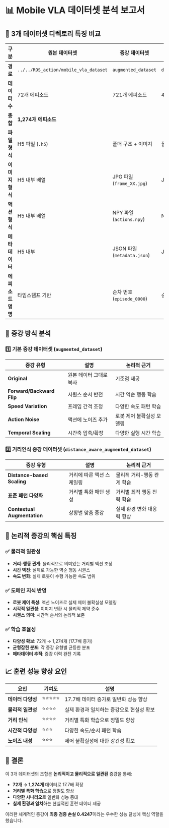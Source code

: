 # 📊 Mobile VLA 데이터셋 분석 보고서

## 🎯 3개 데이터셋 디렉토리 특징 비교

| 구분 | 원본 데이터셋 | 증강 데이터셋 | 거리인식 증강 데이터셋 |
|------|---------------|---------------|----------------------|
| **경로** | `../../ROS_action/mobile_vla_dataset` | `augmented_dataset` | `distance_aware_augmented_dataset` |
| **데이터 수** | 72개 에피소드 | 721개 에피소드 | 481개 에피소드 |
| **총합** | **1,274개 에피소드** | | |
| **파일 형식** | H5 파일 (`.h5`) | 폴더 구조 + 이미지 | 폴더 구조 + 이미지 |
| **이미지 형식** | H5 내부 배열 | JPG 파일 (`frame_XX.jpg`) | JPG 파일 (`frame_XXX.jpg`) |
| **액션 형식** | H5 내부 배열 | NPY 파일 (`actions.npy`) | NPY 파일 (`actions.npy`) |
| **메타데이터** | H5 내부 | JSON 파일 (`metadata.json`) | JSON 파일 (`metadata.json`) |
| **에피소드 명명** | 타임스탬프 기반 | 순차 번호 (`episode_0000`) | 순차 번호 (`episode_0000`) |

## 🔄 증강 방식 분석

### 1️⃣ **기본 증강 데이터셋** (`augmented_dataset`)
| 증강 유형 | 설명 | 논리적 근거 |
|-----------|------|-------------|
| **Original** | 원본 데이터 그대로 복사 | 기준점 제공 |
| **Forward/Backward Flip** | 시퀀스 순서 반전 | 시간 역순 행동 학습 |
| **Speed Variation** | 프레임 간격 조정 | 다양한 속도 패턴 학습 |
| **Action Noise** | 액션에 노이즈 추가 | 로봇 제어 불확실성 모델링 |
| **Temporal Scaling** | 시간축 압축/확장 | 다양한 실행 시간 학습 |

### 2️⃣ **거리인식 증강 데이터셋** (`distance_aware_augmented_dataset`)
| 증강 유형 | 설명 | 논리적 근거 |
|-----------|------|-------------|
| **Distance-based Scaling** | 거리에 따른 액션 스케일링 | 물리적 거리-행동 관계 학습 |
| **표준 패턴 다양화** | 거리별 특화 패턴 생성 | 거리별 최적 행동 전략 학습 |
| **Contextual Augmentation** | 상황별 맞춤 증강 | 실제 환경 변화 대응력 향상 |

## 🧠 **논리적 증강의 핵심 특징**

### ✅ **물리적 일관성**
- **거리-행동 관계**: 물리적으로 의미있는 거리별 액션 조정
- **시간 역전**: 실제로 가능한 역순 행동 시퀀스
- **속도 변화**: 실제 로봇이 수행 가능한 속도 범위

### ✅ **도메인 지식 반영**
- **로봇 제어 특성**: 액션 노이즈로 실제 제어 불확실성 모델링
- **시각적 일관성**: 이미지 변환 시 물리적 제약 준수
- **시퀀스 의미**: 시간적 순서의 논리적 보존

### ✅ **학습 효율성**
- **다양성 확보**: 72개 → 1,274개 (17.7배 증가)
- **균형잡힌 분포**: 각 증강 유형별 균등한 분포
- **메타데이터 추적**: 증강 이력 완전 기록

## 📈 **훈련 성능 향상 요인**

| 요인 | 기여도 | 설명 |
|------|--------|------|
| **데이터 다양성** | ⭐⭐⭐⭐⭐ | 17.7배 데이터 증가로 일반화 성능 향상 |
| **물리적 일관성** | ⭐⭐⭐⭐ | 실제 환경과 일치하는 증강으로 현실성 확보 |
| **거리 인식** | ⭐⭐⭐⭐ | 거리별 특화 학습으로 정밀도 향상 |
| **시간적 다양성** | ⭐⭐⭐ | 다양한 속도/순서 패턴 학습 |
| **노이즈 내성** | ⭐⭐⭐ | 제어 불확실성에 대한 강건성 확보 |

## 🎯 **결론**

이 3개 데이터셋의 조합은 **논리적이고 물리적으로 일관된** 증강을 통해:
- **72개 → 1,274개** 데이터로 17.7배 확장
- **거리별 특화 학습**으로 정밀도 향상
- **다양한 시나리오**로 일반화 성능 증대
- **실제 환경과 일치**하는 현실적인 훈련 데이터 제공

이러한 체계적인 증강이 **최종 검증 손실 0.4247**이라는 우수한 성능 달성에 핵심 역할을 했습니다.
